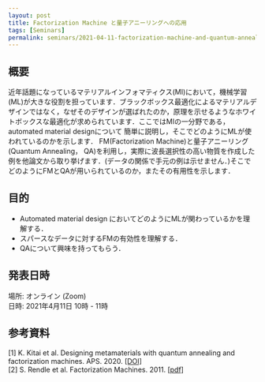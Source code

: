 ```yaml
---
layout: post
title: Factorization Machine と量子アニーリングへの応用
tags: [Seminars]
permalink: seminars/2021-04-11-factorization-machine-and-quantum-annealing
---
```


## 概要
近年話題になっているマテリアルインフォマティクス(MI)において，機械学習(ML)が大きな役割を担っています．ブラックボックス最適化によるマテリアルデザインではなく，なぜそのデザインが選ばれたのか，原理を示せるようなホワイトボックスな最適化が求められています．ここではMIの一分野である，automated material designについて 簡単に説明し，そこでどのようにMLが使われているのかを示します．
FM(Factorization Machine)と量子アニーリング(Quantum Annealing， QA)を利用し，実際に波長選択性の高い物質を作成した例を他論文から取り挙げます．(データの関係で手元の例は示せません．)そこでどのようにFMとQAが用いられているのか，またその有用性を示します．

## 目的
- Automated material design においてどのようにMLが関わっているかを理解する．
- スパースなデータに対するFMの有効性を理解する．
- QAについて興味を持ってもらう．

## 発表日時
場所:  オンライン (Zoom) \
日時: 2021年4月11日 10時 - 11時

## 参考資料
[1] K. Kitai et al. Designing metamaterials with quantum annealing and factorization machines. APS. 2020. [[DOI]](https://journals.aps.org/prresearch/abstract/10.1103/PhysRevResearch.2.013319) \
[2] S. Rendle et al. Factorization Machines. 2011. [[pdf]](https://www.csie.ntu.edu.tw/~b97053/paper/Rendle2010FM.pdf)
